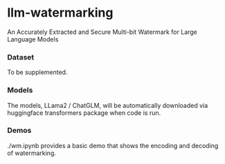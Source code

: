 # llm-watermarking
An Accurately Extracted and Secure Multi-bit Watermark for Large Language Models


### Dataset

To be supplemented.


### Models

The models, LLama2 / ChatGLM, will be automatically downloaded via huggingface transformers package when code is run. 



### **Demos**

./wm.ipynb provides a basic demo that shows the encoding and decoding of watermarking.





